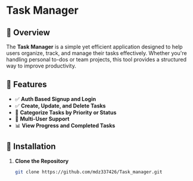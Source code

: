 # **Task Manager**

## 📌 Overview
The **Task Manager** is a simple yet efficient application designed to help users organize, track, and manage their tasks effectively. Whether you're handling personal to-dos or team projects, this tool provides a structured way to improve productivity.

## 🚀 Features
- ✅ **Auth Based Signup and Login**
- ✅ **Create, Update, and Delete Tasks**  
- 📂 **Categorize Tasks by Priority or Status**  
- 👥 **Multi-User Support** 
- 📊 **View Progress and Completed Tasks**  

## 🔧 Installation
1. **Clone the Repository**
   ```bash
   git clone https://github.com/mdz337426/Task_manager.git
